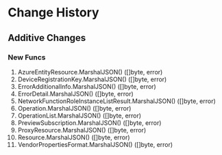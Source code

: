 # Change History

## Additive Changes

### New Funcs

1. AzureEntityResource.MarshalJSON() ([]byte, error)
1. DeviceRegistrationKey.MarshalJSON() ([]byte, error)
1. ErrorAdditionalInfo.MarshalJSON() ([]byte, error)
1. ErrorDetail.MarshalJSON() ([]byte, error)
1. NetworkFunctionRoleInstanceListResult.MarshalJSON() ([]byte, error)
1. Operation.MarshalJSON() ([]byte, error)
1. OperationList.MarshalJSON() ([]byte, error)
1. PreviewSubscription.MarshalJSON() ([]byte, error)
1. ProxyResource.MarshalJSON() ([]byte, error)
1. Resource.MarshalJSON() ([]byte, error)
1. VendorPropertiesFormat.MarshalJSON() ([]byte, error)
